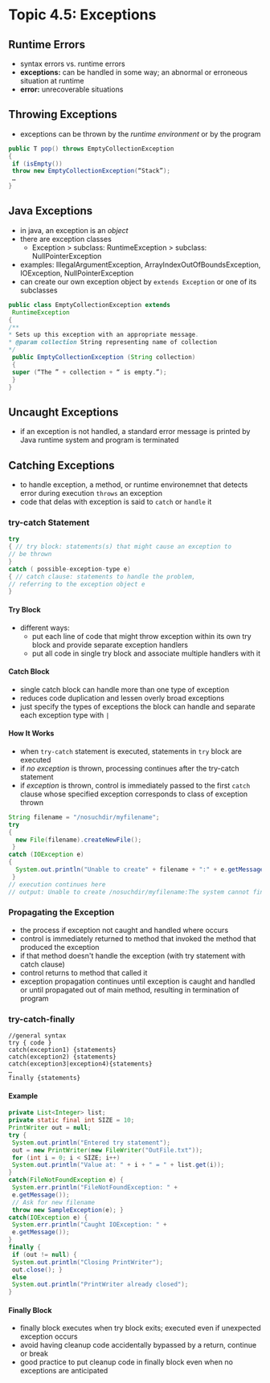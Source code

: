 # Topic 4.5: Exceptions

## Runtime Errors
* syntax errors vs. runtime errors
* **exceptions:** can be handled in some way; an abnormal or erroneous situation at runtime
* **error:** unrecoverable situations

## Throwing Exceptions
* exceptions can be thrown by the *runtime environment* or by the program
```java
public T pop() throws EmptyCollectionException
{
 if (isEmpty())
 throw new EmptyCollectionException(“Stack”);
 …
}
```

## Java Exceptions
* in java, an exception is an *object*
* there are exception classes
  * Exception > subclass: RuntimeException > subclass: NullPointerException
* examples: IllegalArgumentException, ArrayIndexOutOfBoundsException, IOException, NullPointerException
* can create our own exception object by ```extends Exception``` or one of its subclasses
```Java
public class EmptyCollectionException extends
 RuntimeException
{
/**
* Sets up this exception with an appropriate message.
* @param collection String representing name of collection
*/
 public EmptyCollectionException (String collection)
 {
 super (“The ” + collection + “ is empty.”);
 }
}
```

## Uncaught Exceptions
* if an exception is not handled, a standard error message is printed by Java runtime system and program is terminated

## Catching Exceptions
* to handle exception, a method, or runtime environemnet that detects error during execution ```throws``` an exception
* code that delas with exception is said to ```catch``` or ```handle``` it

### try-catch Statement
```Java
try
{ // try block: statements(s) that might cause an exception to
// be thrown
}
catch ( possible-exception-type e)
{ // catch clause: statements to handle the problem,
// referring to the exception object e
}
```
#### Try Block
* different ways:
  * put each line of code that might throw exception within its own try block and provide separate exception handlers
  * put all code in single try block and associate multiple handlers with it

#### Catch Block
* single catch block can handle more than one type of exception
* reduces code duplication and lessen overly broad exceptions
* just specify the types of exceptions the block can handle and separate each exception type with ```|```

#### How It Works
* when ```try-catch``` statement is executed, statements in ```try``` block are executed
* if *no exception* is thrown, processing continues after the try-catch statement
* if *exception* is thrown, control is immediately passed to the first ```catch``` clause whose specified exception corresponds to class of exception thrown
```Java
String filename = "/nosuchdir/myfilename";
try
{
  new File(filename).createNewFile();
 }
catch (IOException e)
{
  System.out.println("Unable to create" + filename + ":" + e.getMessage());
 }
// execution continues here
// output: Unable to create /nosuchdir/myfilename:The system cannot find the path specified
```

### Propagating the Exception
* the process if exception not caught and handled where occurs
* control is immediately returned to method that invoked the method that produced the exception
* if that method doesn't handle the exception (with try statement with catch clause)
* control returns to method that called it
* exception propagation continues until exception is caught and handled or until propagated out of main method, resulting in termination of program

### try-catch-finally
```
//general syntax
try { code }
catch(exception1) {statements}
catch(exception2) {statements}
catch(exception3|exception4){statements}
…
finally {statements}
```
#### Example
```java
private List<Integer> list;
private static final int SIZE = 10;
PrintWriter out = null;
try {
 System.out.println("Entered try statement");
 out = new PrintWriter(new FileWriter("OutFile.txt"));
 for (int i = 0; i < SIZE; i++)
 System.out.println("Value at: " + i + " = " + list.get(i));
}
catch(FileNotFoundException e) {
 System.err.println("FileNotFoundException: " +
 e.getMessage());
 // Ask for new filename
 throw new SampleException(e); }
catch(IOException e) {
 System.err.println("Caught IOException: " +
 e.getMessage());
}
finally {
 if (out != null) {
 System.out.println("Closing PrintWriter");
 out.close(); }
 else
 System.out.println("PrintWriter already closed");
}
```

#### Finally Block
* finally block executes when try block exits; executed even if unexpected exception occurs
* avoid having cleanup code accidentally bypassed by a return, continue or break
* good practice to put cleanup code in finally block even when no exceptions are anticipated
